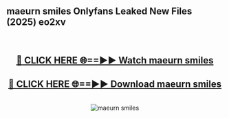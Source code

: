 <h2>maeurn smiles Onlyfans Leaked New Files (2025) eo2xv</h2>
<br>
<div align="center">
<h2><a href="https://mediafiles.top/maeurn_smiles&ref=git" rel="nofollow">🔴 CLICK HERE 🌐==►► Watch maeurn smiles</a></h2>
<h2><a href="https://mediafiles.top/maeurn_smiles&ref=git" rel="nofollow">🔴 CLICK HERE 🌐==►► Download maeurn smiles</a></h2>
<br>
<a href="https://mediafiles.top/maeurn_smiles&ref=git" rel="nofollow" data-target="animated-image.originalLink"><img src="https://i.ibb.co.com/xMMVF88/686577567.gif" alt="maeurn smiles" style="max-width: 100%; display: inline-block;" data-target="animated-image.originalImage"></a>
</div>
<br>
<br>